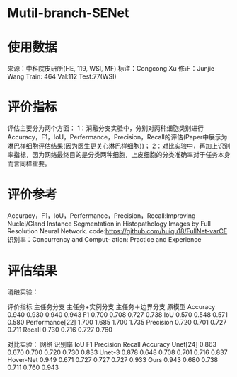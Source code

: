# Mutil-branch-SENet
# 使用数据
来源：中科院皮研所(HE, 119, WSI, MF)
标注：Congcong Xu
修正：Junjie Wang
Train: 464
Val:112
Test:77(WSI)
# 评价指标
评估主要分为两个方面：
1：消融分支实验中，分别对两种细胞类别进行Accuracy，F1，IoU，Perfermance，Precision，Recall的评估(Paper中展示为淋巴样细胞评估结果(因为医生更关心淋巴样细胞))；
2：对比实验中，再加上识别率指标，因为网络最终目的是分类两种细胞，上皮细胞的分类准确率对于任务本身而言同样重要。
# 评价参考
Accuracy，F1，IoU，Perfermance，Precision，Recall:Improving Nuclei/Gland Instance Segmentation in Histopathology Images by Full Resolution Neural Network.
code:https://github.com/huiqu18/FullNet-varCE
识别率：Concurrency and Comput- ation: Practice and Experience
# 评估结果
消融实验：

评价指标	主任务分支	主任务+实例分支	主任务＋边界分支	原模型
Accuracy	0.940	0.930	0.940	0.943
F1	0.700	0.708	0.727	0.738
IoU	0.570	0.548	0.571	0.580
Performance[22]	1.700	1.685	1.700	1.735
Precision	0.720	0.701	0.727	0.711
Recall	0.730	0.716	0.727	0.760

对比实验：
网络	识别率	IoU	F1	Precision	Recall	Accuracy
Unet[24]	0.863	0.670	0.700	0.720	0.730	0.833
Unet-3	0.878	0.648	0.708	0.701	0.716	0.837
Hover-Net	0.949	0.671	0.727	0.727	0.727	0.933
Ours	0.943	0.680	0.738	0.711	0.760	0.943

